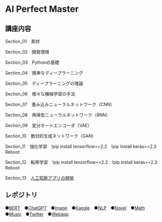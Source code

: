 # AI Perfect Master
## 講座内容

Section_01　素材

Section_02　開発環境

Section_03　Pythonの基礎

Section_04　簡単なディープラーニング

Section_05　ディープラーニングの理論

Section_06　様々な機械学習の手法

Section_07　畳み込みニューラルネットワーク（CNN）

Section_08　再帰型ニューラルネットワーク（RNN）

Section_09　変分オートエンコーダ（VAE）

Section_10　敵対的生成ネットワーク（GAN）

Section_11　強化学習　!pip install tensorflow==2.2　!pip install keras==2.3　Reboot

Section_12　転移学習　!pip install tensorflow==2.2　!pip install keras==2.3　Reboot

Section_13　[人工知能アプリの開発](https://dashboard.heroku.com/apps/ai-alice-master)  
## レポジトリ

●[BERT](https://github.com/alicelindel3/bert)　●[ChatGPT](https://github.com/alicelindel3/chatgpt)　●[Image](https://github.com/alicelindel3/image)　●[Kaggle](https://github.com/alicelindel3/kaggle)　●[NLP](https://github.com/alicelindel3/nlp)　●[Novel](https://github.com/alicelindel3/novel)　●[Math](https://github.com/alicelindel3/math)　●[Music](https://github.com/alicelindel3/music)　●[Twitter](https://github.com/alicelindel3/twitter)　●[Webapp](https://github.com/alicelindel3/webapp)
